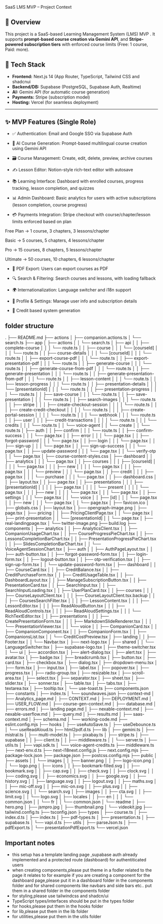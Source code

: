 SaaS LMS MVP – Project Context

## 📌 Overview

This project is a SaaS-based Learning Management System (LMS) MVP . It supports **prompt-based course creation via Gemini API**, and **Stripe-powered subscription tiers** with enforced course limits (Free: 1 course, Paid: more).

## 🧱 Tech Stack

- **Frontend:** Next.js 14 (App Router, TypeScript, Tailwind CSS and shadcnui
- **Backend/DB:** Supabase (PostgreSQL, Supabase Auth, Realtime)
- **AI:** Gemini API (for automatic course generation)
- **Payments:** Stripe (subscription model)
- **Hosting:** Vercel (for seamless deployment)

---

## ✨ MVP Features (Single Role)

- ✅ Authentication: Email and Google SSO via Supabase Auth

- 🧠 AI Course Generation: Prompt-based multilingual course creation using Gemini API

- 🗃️ Course Management: Create, edit, delete, preview, archive courses

- ✍️ Lesson Editor: Notion-style rich-text editor with autosave

- 📚 Learning Interface: Dashboard with enrolled courses, progress tracking, lesson completion, and quizzes

- 📊 Admin Dashboard: Basic analytics for users with active subscriptions (lesson completion, course progress)

- 💳 Payments Integration: Stripe checkout with course/chapter/lesson limits enforced based on plan

Free Plan → 1 course, 3 chapters, 3 lessons/chapter

Basic → 5 courses, 5 chapters, 4 lessons/chapter

Pro → 15 courses, 8 chapters, 5 lessons/chapter

Ultimate → 50 courses, 10 chapters, 6 lessons/chapter

- 📂 PDF Export: Users can export courses as PDF

- 🔍 Search & Filtering: Search courses and lessons, with loading fallback

- 🌍 Internationalization: Language switcher and i18n support

- 🧾 Profile & Settings: Manage user info and subscription details

- 🧠 Credit based system generation

## folder structure

.
├── README.md
├── actions
│ ├── companion.actions.ts
│ └── search.ts
├── app
│ ├── actions
│ │ └── search.ts
│ ├── api
│ │ ├── complete-course
│ │ │ └── route.ts
│ │ ├── course
│ │ │ └── [courseId]
│ │ │ └── route.ts
│ │ ├── course-details
│ │ │ └── [courseId]
│ │ │ └── route.ts
│ │ ├── export-course-pdf
│ │ │ └── route.ts
│ │ ├── export-presentation-pdf
│ │ │ └── route.ts
│ │ ├── generate-course
│ │ │ └── route.ts
│ │ ├── generate-course-from-pdf
│ │ │ └── route.ts
│ │ ├── generate-presentation
│ │ │ └── route.ts
│ │ ├── generate-presentation-from-pdf
│ │ │ └── route.ts
│ │ ├── lesson-content
│ │ │ └── route.ts
│ │ ├── lesson-progress
│ │ │ └── route.ts
│ │ ├── presentation-details
│ │ │ └── [presentationId]
│ │ │ └── route.ts
│ │ ├── presentation-progress
│ │ │ └── route.ts
│ │ ├── save-course
│ │ │ └── route.ts
│ │ ├── save-presentation
│ │ │ └── route.ts
│ │ ├── search-images
│ │ │ └── route.ts
│ │ ├── stripe
│ │ │ ├── create-checkout-session
│ │ │ │ └── route.ts
│ │ │ ├── create-credit-checkout
│ │ │ │ └── route.ts
│ │ │ ├── create-portal-session
│ │ │ │ └── route.ts
│ │ │ └── webhook
│ │ │ └── route.ts
│ │ ├── user
│ │ │ ├── credit-transactions
│ │ │ │ └── route.ts
│ │ │ └── credits
│ │ │ └── route.ts
│ │ └── voice-agent
│ │ └── create
│ │ └── route.ts
│ ├── auth
│ │ ├── confirm
│ │ │ └── route.ts
│ │ ├── confirm-success
│ │ │ └── page.tsx
│ │ ├── error
│ │ │ └── page.tsx
│ │ ├── forgot-password
│ │ │ └── page.tsx
│ │ ├── login
│ │ │ └── page.tsx
│ │ ├── sign-up
│ │ │ └── page.tsx
│ │ ├── sign-up-success
│ │ │ └── page.tsx
│ │ ├── update-password
│ │ │ └── page.tsx
│ │ └── verify-otp
│ │ └── page.tsx
│ ├── course-content-styles.css
│ ├── dashboard
│ │ ├── analytics
│ │ │ └── page.tsx
│ │ ├── courses
│ │ │ ├── [courseId]
│ │ │ │ └── page.tsx
│ │ │ ├── new
│ │ │ │ └── page.tsx
│ │ │ ├── page.tsx
│ │ │ └── preview
│ │ │ └── page.tsx
│ │ ├── credit
│ │ │ ├── page.tsx
│ │ │ └── purchase
│ │ │ └── page.tsx
│ │ ├── dashboard.css
│ │ ├── layout.tsx
│ │ ├── page.tsx
│ │ ├── presentations
│ │ │ ├── [presentationId]
│ │ │ │ ├── page.tsx
│ │ │ │ └── present
│ │ │ │ └── page.tsx
│ │ │ ├── new
│ │ │ │ └── page.tsx
│ │ │ └── page.tsx
│ │ ├── settings
│ │ │ └── page.tsx
│ │ └── voice
│ │ ├── [id]
│ │ │ └── page.tsx
│ │ ├── new
│ │ │ └── page.tsx
│ │ └── page.tsx
│ ├── favicon.ico
│ ├── globals.css
│ ├── layout.tsx
│ ├── opengraph-image.png
│ ├── page.tsx
│ ├── pricing
│ │ ├── PricingClientPage.tsx
│ │ └── page.tsx
│ ├── print-presentation
│ │ └── [presentationId]
│ │ └── page.tsx
│ ├── real-landingpage.tsx
│ └── twitter-image.png
├── build.log
├── components
│ ├── analytics
│ │ ├── AnalyticsClient.tsx
│ │ ├── CompanionUsageChart.tsx
│ │ ├── CourseProgressPieChart.tsx
│ │ ├── LessonsCompletionBarChart.tsx
│ │ ├── PresentationProgressPieChart.tsx
│ │ ├── SlidesCompletionBarChart.tsx
│ │ └── VoiceAgentSessionChart.tsx
│ ├── auth
│ │ ├── AuthPageLayout.tsx
│ │ ├── auth-button.tsx
│ │ ├── forgot-password-form.tsx
│ │ ├── login-form.tsx
│ │ ├── logout-button.tsx
│ │ ├── otp-verification.tsx
│ │ ├── sign-up-form.tsx
│ │ └── update-password-form.tsx
│ ├── dashboard
│ │ ├── CourseCard.tsx
│ │ ├── CreditBalance.tsx
│ │ ├── CreditPurchaseForm.tsx
│ │ ├── CreditUsageTable.tsx
│ │ ├── DashboardLayout.tsx
│ │ ├── ManageSubscriptionButton.tsx
│ │ ├── PresentationCard.tsx
│ │ ├── SearchInput.tsx
│ │ ├── SearchInputLoading.tsx
│ │ ├── UserPlanCard.tsx
│ │ ├── courses
│ │ │ ├── CourseLayoutClient.tsx
│ │ │ ├── CourseLayoutClient.tsx.backup
│ │ │ ├── CoursesSearchFilter.tsx
│ │ │ ├── LessonContent.tsx
│ │ │ ├── LessonEditor.tsx
│ │ │ ├── ReadAloudButton.tsx
│ │ │ ├── ReadAloudControls.tsx
│ │ │ ├── ReadAloudSettings.tsx
│ │ │ └── RichTextEditor.tsx
│ │ ├── presentations
│ │ │ ├── CreatePresentationForm.tsx
│ │ │ ├── MarkdownSlideRenderer.tsx
│ │ │ └── PresentationViewer.tsx
│ │ └── voice
│ │ ├── CompanionCard.tsx
│ │ ├── CompanionComponent.tsx
│ │ ├── CompanionForm.tsx
│ │ ├── CompanionsList.tsx
│ │ └── CreditCostPreview.tsx
│ ├── landing
│ │ ├── Footer.tsx
│ │ └── Navbar.tsx
│ ├── next-logo.tsx
│ ├── shared
│ │ └── LanguageSwitcher.tsx
│ ├── supabase-logo.tsx
│ ├── theme-switcher.tsx
│ └── ui
│ ├── accordion.tsx
│ ├── alert-dialog.tsx
│ ├── alert.tsx
│ ├── avatar.tsx
│ ├── badge.tsx
│ ├── breadcrumb.tsx
│ ├── button.tsx
│ ├── card.tsx
│ ├── checkbox.tsx
│ ├── dialog.tsx
│ ├── dropdown-menu.tsx
│ ├── form.tsx
│ ├── input.tsx
│ ├── label.tsx
│ ├── popover.tsx
│ ├── progress.tsx
│ ├── radio-group.tsx
│ ├── resizable.tsx
│ ├── scroll-area.tsx
│ ├── select.tsx
│ ├── separator.tsx
│ ├── sheet.tsx
│ ├── slider.tsx
│ ├── sonner.tsx
│ ├── table.tsx
│ ├── tabs.tsx
│ ├── textarea.tsx
│ ├── tooltip.tsx
│ └── use-toast.ts
├── components.json
├── constants
│ ├── index.ts
│ └── soundwaves.json
├── context-md
│ ├── Analytics_page.md
│ ├── CONTEXT.md
│ ├── DEPLOYMENT.md
│ ├── USER_FLOW.md
│ ├── course-gen-context.md
│ ├── database.md
│ ├── errors.md
│ ├── landing page.md
│ ├── nexable-context.md
│ ├── nexable-userflow.md
│ ├── query.md
│ ├── results.md
│ ├── saas-context.md
│ ├── schema.md
│ └── working-code.md
├── eslint.config.mjs
├── hooks
│ ├── useAutoSave.ts
│ ├── useDebounce.ts
│ └── useReadAloud.ts
├── html2pdf.d.ts
├── lib
│ ├── gemini.ts
│ ├── mistral.ts
│ ├── multi-model.ts
│ ├── pixabay.ts
│ ├── stripe.ts
│ ├── supabase
│ │ ├── client.ts
│ │ ├── middleware.ts
│ │ └── server.ts
│ ├── utils.ts
│ ├── vapi.sdk.ts
│ └── voice-agent-credits.ts
├── middleware.ts
├── next-env.d.ts
├── next-i18next.config.js
├── next.config.mjs
├── package-lock.json
├── package.json
├── postcss.config.mjs
├── public
│ ├── assets
│ │ └── images
│ │ ├── banner.png
│ │ ├── logo-icon.png
│ │ └── logo.png
│ ├── icons
│ │ ├── bookmark-filled.svg
│ │ ├── bookmark.svg
│ │ ├── cap.svg
│ │ ├── check.svg
│ │ ├── clock.svg
│ │ ├── coding.svg
│ │ ├── economics.svg
│ │ ├── google.svg
│ │ ├── history.svg
│ │ ├── language.svg
│ │ ├── logout.svg
│ │ ├── maths.svg
│ │ ├── mic-off.svg
│ │ ├── mic-on.svg
│ │ ├── plus.svg
│ │ ├── science.svg
│ │ └── search.svg
│ ├── images
│ │ ├── cta.svg
│ │ ├── limit.svg
│ │ └── logo.svg
│ ├── locales
│ │ ├── en
│ │ │ └── common.json
│ │ └── fr
│ │ └── common.json
│ └── readme
│ ├── hero.png
│ ├── jsmpro.jpg
│ ├── thumbnail.png
│ └── videokit.jpg
├── tailwind.config.ts
├── tsconfig.json
├── types
│ ├── course.ts
│ ├── index.d.ts
│ ├── index.ts
│ ├── pdf-types.ts
│ ├── presentation.ts
│ ├── supabase.ts
│ └── vapi.d.ts
├── utils
│ ├── parseJson.ts
│ ├── pdfExport.ts
│ └── presentationPdfExport.ts
└── vercel.json

## Important notes

- this setup has a template landing page ,supabase auth already implemented and a protected route (dashboard) for authentiticated users
- when creating components,please put theme in a fodler related to the page it relates to
  for example if you are creating a component for the dashboard page,please put it in a dashboard folder in the components folder and for shared components like navbars and side bars etc.. put them in a shared folder in the components folder
- for styling,please use tailwindcss and shadcn/ui
- TypeScript types/interfaces should be put in the types folder
- for hooks,please put them in the hooks folder
- for lib,please put them in the lib folder
- for utilities,please put them in the utils folder
